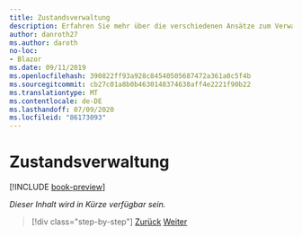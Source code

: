 ```yaml
---
title: Zustandsverwaltung
description: Erfahren Sie mehr über die verschiedenen Ansätze zum Verwalten des Zustands in ASP.net Web Forms und Blazor .
author: danroth27
ms.author: daroth
no-loc:
- Blazor
ms.date: 09/11/2019
ms.openlocfilehash: 390822ff93a928c84540505687472a361a0c5f4b
ms.sourcegitcommit: cb27c01a8b0b4630148374638aff4e2221f90b22
ms.translationtype: MT
ms.contentlocale: de-DE
ms.lasthandoff: 07/09/2020
ms.locfileid: "86173093"
---
```

# <a name="state-management"></a>Zustandsverwaltung

[!INCLUDE [book-preview](../../../includes/book-preview.md)]

*Dieser Inhalt wird in Kürze verfügbar sein.*

<!--
- View state
- Session state
- Local storage
- App state
-->

>[!div class="step-by-step"]
>[Zurück](pages-routing-layouts.md)
>[Weiter](forms-validation.md)
